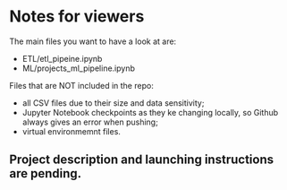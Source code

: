 # Notes for viewers

The main files you want to have a look at are:
* ETL/etl_pipeine.ipynb
* ML/projects_ml_pipeline.ipynb

Files that are NOT included in the repo:
* all CSV files due to their size and data sensitivity;
* Jupyter Notebook checkpoints as they ke changing locally, so Github always gives an error when pushing;
* virtual environmemnt files.

## Project description and launching instructions are pending.